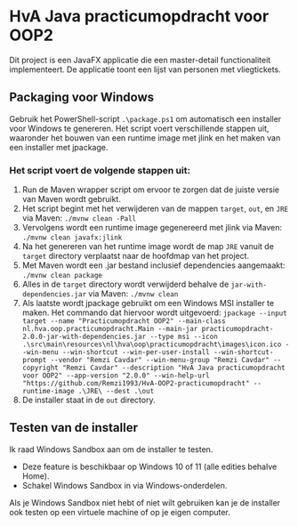 # HvA Java practicumopdracht voor OOP2
Dit project is een JavaFX applicatie die een master-detail functionaliteit implementeert. 
De applicatie toont een lijst van personen met vliegtickets.

## Packaging voor Windows
Gebruik het PowerShell-script `.\package.ps1` om automatisch een installer voor Windows te genereren. 
Het script voert verschillende stappen uit, waaronder het bouwen van een runtime image met jlink en het maken van een installer met jpackage.

### Het script voert de volgende stappen uit:
1. Run de Maven wrapper script om ervoor te zorgen dat de juiste versie van Maven wordt gebruikt.
2. Het script begint met het verwijderen van de mappen `target`, `out`, en `JRE` via Maven: `./mvnw clean -Pall`
3. Vervolgens wordt een runtime image gegenereerd met jlink via Maven: `./mvnw clean javafx:jlink`
4. Na het genereren van het runtime image wordt de map `JRE` vanuit de `target` directory verplaatst naar de hoofdmap van het project.
5. Met Maven wordt een .jar bestand inclusief dependencies aangemaakt: `./mvnw clean package`
6. Alles in de `target` directory wordt verwijderd behalve de `jar-with-dependencies.jar` via Maven: `./mvnw clean`
7. Als laatste wordt jpackage gebruikt om een Windows MSI installer te maken. Het commando dat hiervoor wordt uitgevoerd: `jpackage --input target --name "Practicumopdracht OOP2" --main-class nl.hva.oop.practicumopdracht.Main --main-jar practicumopdracht-2.0.0-jar-with-dependencies.jar --type msi --icon .\src\main\resources\nl\hva\oop\practicumopdracht\images\icon.ico --win-menu --win-shortcut --win-per-user-install --win-shortcut-prompt --vendor "Remzi Cavdar" --win-menu-group "Remzi Cavdar" --copyright "Remzi Cavdar" --description "HvA Java practicumopdracht voor OOP2" --app-version "2.0.0" --win-help-url "https://github.com/Remzi1993/HvA-OOP2-practicumopdracht" --runtime-image .\JRE\ --dest .\out`
8. De installer staat in de `out` directory.

## Testen van de installer
Ik raad Windows Sandbox aan om de installer te testen.
- Deze feature is beschikbaar op Windows 10 of 11 (alle edities behalve Home).
- Schakel Windows Sandbox in via Windows-onderdelen.

Als je Windows Sandbox niet hebt of niet wilt gebruiken kan je de installer ook testen op een virtuele machine of op je eigen computer.